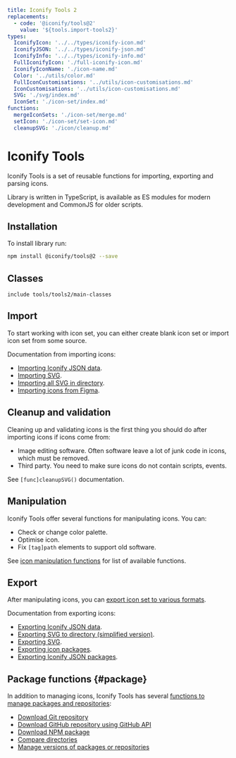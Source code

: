 ```yaml
title: Iconify Tools 2
replacements:
  - code: '@iconify/tools@2'
    value: '${tools.import-tools2}'
types:
  IconifyIcon: '../../types/iconify-icon.md'
  IconifyJSON: '../../types/iconify-json.md'
  IconifyInfo: '../../types/iconify-info.md'
  FullIconifyIcon: './full-iconify-icon.md'
  IconifyIconName: './icon-name.md'
  Color: '../utils/color.md'
  FullIconCustomisations: '../utils/icon-customisations.md'
  IconCustomisations: '../utils/icon-customisations.md'
  SVG: './svg/index.md'
  IconSet: './icon-set/index.md'
functions:
  mergeIconSets: './icon-set/merge.md'
  setIcon: './icon-set/set-icon.md'
  cleanupSVG: './icon/cleanup.md'
```

# Iconify Tools

Iconify Tools is a set of reusable functions for importing, exporting and parsing icons.

Library is written in TypeScript, is available as ES modules for modern development and CommonJS for older scripts.

## Installation

To install library run:

```sh
npm install @iconify/tools@2 --save
```

## Classes

`include tools/tools2/main-classes`

## Import

To start working with icon set, you can either create blank icon set or import icon set from some source.

Documentation from importing icons:

- [Importing Iconify JSON data](./import/json.md).
- [Importing SVG](./import/svg.md).
- [Importing all SVG in directory](./import/directory.md).
- [Importing icons from Figma](./import/figma/index.md).

## Cleanup and validation

Cleaning up and validating icons is the first thing you should do after importing icons if icons come from:

- Image editing software. Often software leave a lot of junk code in icons, which must be removed.
- Third party. You need to make sure icons do not contain scripts, events.

See `[func]cleanupSVG()` documentation.

## Manipulation

Iconify Tools offer several functions for manipulating icons. You can:

- Check or change color palette.
- Optimise icon.
- Fix `[tag]path` elements to support old software.

See [icon manipulation functions](./icon/index.md) for list of available functions.

## Export

After manipulating icons, you can [export icon set to various formats](./export/index.md).

Documentation from exporting icons:

- [Exporting Iconify JSON data](./export/json.md).
- [Exporting SVG to directory (simplified version)](./export/directory.md).
- [Exporting SVG](./export/svg.md).
- [Exporting icon packages](./export/icon-package.md).
- [Exporting Iconify JSON packages](./export/json-package.md).

## Package functions {#package}

In addition to managing icons, Iconify Tools has several [functions to manage packages and repositories](./package/index.md):

- [Download Git repository](./package/git.md)
- [Download GitHub repository using GitHub API](./package/github.md)
- [Download NPM package](./package/npm.md)
- [Compare directories](./package/compare.md)
- [Manage versions of packages or repositories](./package/index.md#versions)

